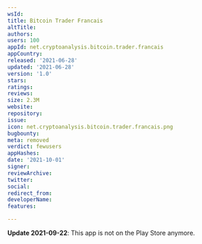 ```yaml
---
wsId: 
title: Bitcoin Trader Francais
altTitle: 
authors: 
users: 100
appId: net.cryptoanalysis.bitcoin.trader.francais
appCountry: 
released: '2021-06-28'
updated: '2021-06-28'
version: '1.0'
stars: 
ratings: 
reviews: 
size: 2.3M
website: 
repository: 
issue: 
icon: net.cryptoanalysis.bitcoin.trader.francais.png
bugbounty: 
meta: removed
verdict: fewusers
appHashes: 
date: '2021-10-01'
signer: 
reviewArchive: 
twitter: 
social: 
redirect_from: 
developerName: 
features: 

---
```


**Update 2021-09-22**: This app is not on the Play Store anymore.
